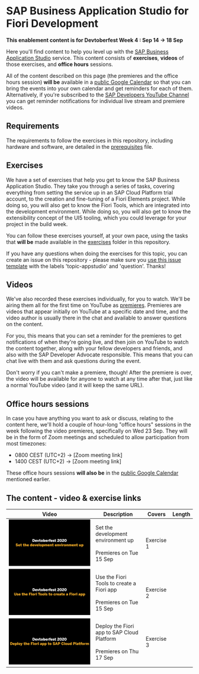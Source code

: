 # SAP Business Application Studio for Fiori Development

**This enablement content is for Devtoberfest Week 4 : Sep 14 → 18 Sep**

Here you'll find content to help you level up with the [SAP Business Application Studio](https://help.sap.com/viewer/9d1db9835307451daa8c930fbd9ab264/Cloud/en-US) service. This content consists of **exercises**, **videos** of those exercises, and **office hours** sessions.

All of the content described on this page (the premieres and the office hours session) **will be** available in a [public Google Calendar](https://calendar.google.com/calendar?cid=Ym1ibGJucHFkOHMwcWZoYnZnMjJqazE3OWdAZ3JvdXAuY2FsZW5kYXIuZ29vZ2xlLmNvbQ) so that you can bring the events into your own calendar and get reminders for each of them. Alternatively, if you're subscribed to the [SAP Developers YouTube Channel](https://www.youtube.com/user/sapdevs) you can get reminder notifications for individual live stream and premiere videos.


## Requirements

The requirements to follow the exercises in this repository, including hardware and software, are detailed in the [prerequisites](prerequisites.md) file.

## Exercises

We have a set of exercises that help you get to know the SAP Business Application Studio. They take you through a series of tasks, covering everything from setting the service up in an SAP Cloud Platform trial account, to the creation and fine-tuning of a Fiori Elements project. While doing so, you will also get to know the Fiori Tools, which are integrated into the development environment. While doing so, you will also get to know the extensibility concept of the UI5 tooling, which you could leverage for your project in the build week.

You can follow these exercises yourself, at your own pace, using the tasks that **will be** made available in the [exercises](exercises) folder in this repository.

If you have any questions when doing the exercises for this topic, you can create an issue on this repository - please make sure you [use this issue template](https://github.com/SAP-samples/sap-devtoberfest-2020/issues/new?assignees=&labels=question%2C+topic-appstudio&template=exercise-question.md&title=Summarize+your+question+here) with the labels 'topic-appstudio' and 'question'. Thanks!

## Videos 

We've also recorded these exercises individually, for you to watch. We'll be airing them all for the first time on YouTube as [premieres](https://support.google.com/youtube/answer/9080341). Premieres are videos that appear initially on YouTube at a specific date and time, and the video author is usually there in the chat and available to answer questions on the content. 

For you, this means that you can set a reminder for the premieres to get notifications of when they're going live, and then join on YouTube to watch the content together, along with your fellow developers and friends, and also with the SAP Developer Advocate responsible. This means that you can chat live with them and ask questions during the event.

Don't worry if you can't make a premiere, though! After the premiere is over, the video will be available for anyone to watch at any time after that, just like a normal YouTube video (and it will keep the same URL). 

## Office hours sessions

In case you have anything you want to ask or discuss, relating to the content here, we'll hold a couple of hour-long "office hours" sessions in the week following the video premieres, specifically on Wed 23 Sep. They will be in the form of Zoom meetings and scheduled to allow participation from most timezones:

- 0800 CEST (UTC+2) → [Zoom meeting link]
- 1400 CEST (UTC+2) → [Zoom meeting link]

These office hours sessions **will also be** in the [public Google Calendar](https://calendar.google.com/calendar?cid=Ym1ibGJucHFkOHMwcWZoYnZnMjJqazE3OWdAZ3JvdXAuY2FsZW5kYXIuZ29vZ2xlLmNvbQ) mentioned earlier.



## The content - video & exercise links



| Video | Description | Covers | Length | 
| - | - | - | - |
| ![video1](video1.png) | Set the development environment up<br><br>Premieres on Tue 15 Sep  | Exercise 1 ||
| ![video2](video2.png) | Use the Fiori Tools to create a Fiori app <br><br>Premieres on Tue 15 Sep  |  Exercise 2||
| ![video3](video3.png) | Deploy the Fiori app to SAP Cloud Platform  <br><br>Premieres on Thu 17 Sep  |Exercise 3 ||
